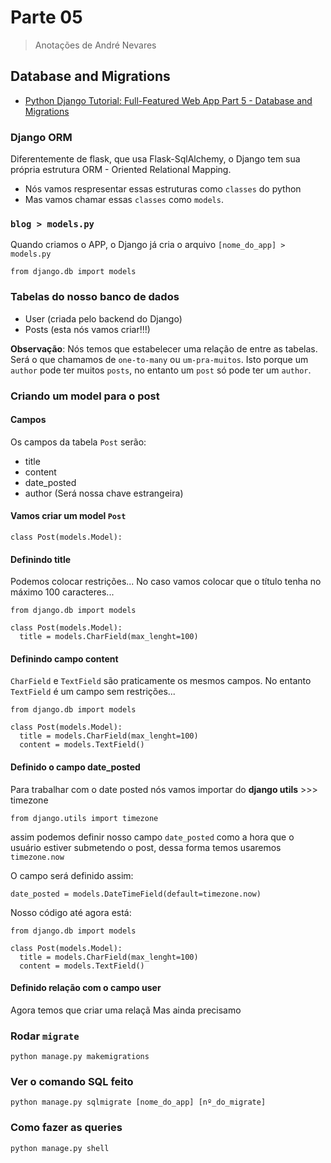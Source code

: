 # Parte 05
> Anotações de André Nevares

## Database and Migrations
- [Python Django Tutorial: Full-Featured Web App Part 5 - Database and Migrations](https://youtu.be/aHC3uTkT9r8)

### Django ORM
Diferentemente de flask, que usa Flask-SqlAlchemy, o Django tem sua própria estrutura ORM - Oriented Relational Mapping.

- Nós vamos respresentar essas estruturas como ```classes``` do python
- Mas vamos chamar essas ```classes``` como ```models```.

### ```blog > models.py```
Quando criamos o APP, o Django já cria o arquivo ```[nome_do_app] > models.py```
```
from django.db import models
```

### Tabelas do nosso banco de dados
- User (criada pelo backend do Django)
- Posts (esta nós vamos criar!!!)

__Observação__:  Nós temos que estabelecer uma relação de entre as tabelas.  Será o que chamamos de ```one-to-many``` ou ```um-pra-muitos```.  Isto porque um ```author``` pode ter muitos ```posts```, no entanto um ```post``` só pode ter um ```author```.

### Criando um model para o post

#### Campos
Os campos da tabela ```Post``` serão:
- title
- content
- date_posted
- author (Será nossa chave estrangeira)

#### Vamos criar um model ```Post```
```
class Post(models.Model):
```

#### Definindo title
Podemos colocar restrições... No caso vamos colocar que o título tenha no máximo 100 caracteres...
```
from django.db import models

class Post(models.Model):
  title = models.CharField(max_lenght=100)
```

#### Definindo campo content 
```CharField``` e ```TextField``` são praticamente os mesmos campos.  No entanto ```TextField``` é um campo sem restrições...

```
from django.db import models

class Post(models.Model):
  title = models.CharField(max_lenght=100)
  content = models.TextField()
```
#### Definido o campo date_posted
Para trabalhar com o date posted nós vamos importar do __django utils__ >>> timezone

```
from django.utils import timezone
```

assim podemos definir nosso campo ```date_posted``` como a hora que o usuário estiver submetendo o post, dessa forma temos usaremos ```timezone.now```

O campo será definido assim:

```
date_posted = models.DateTimeField(default=timezone.now)
```

Nosso código até agora está:
```
from django.db import models

class Post(models.Model):
  title = models.CharField(max_lenght=100)
  content = models.TextField()
```
#### Definido relação com o campo user

Agora temos que criar uma relaçã
Mas ainda precisamo


### Rodar ```migrate```

```
python manage.py makemigrations
```

### Ver o comando SQL feito 

```python manage.py sqlmigrate [nome_do_app] [nº_do_migrate]```

### Como fazer as queries

```python manage.py shell```
